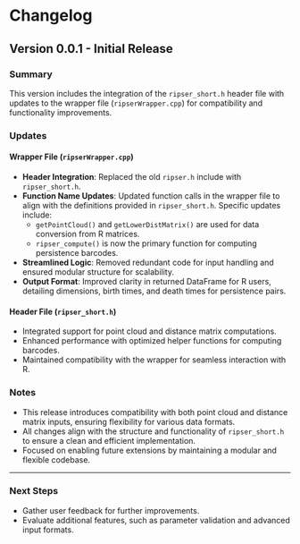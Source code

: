 # Changelog

## Version 0.0.1 - Initial Release

### Summary
This version includes the integration of the `ripser_short.h` header file with updates to the wrapper file (`ripserWrapper.cpp`) for compatibility and functionality improvements.

### Updates

#### Wrapper File (`ripserWrapper.cpp`)
- **Header Integration**: Replaced the old `ripser.h` include with `ripser_short.h`.
- **Function Name Updates**: Updated function calls in the wrapper file to align with the definitions provided in `ripser_short.h`. Specific updates include:
  - `getPointCloud()` and `getLowerDistMatrix()` are used for data conversion from R matrices.
  - `ripser_compute()` is now the primary function for computing persistence barcodes.
- **Streamlined Logic**: Removed redundant code for input handling and ensured modular structure for scalability.
- **Output Format**: Improved clarity in returned DataFrame for R users, detailing dimensions, birth times, and death times for persistence pairs.

#### Header File (`ripser_short.h`)
- Integrated support for point cloud and distance matrix computations.
- Enhanced performance with optimized helper functions for computing barcodes.
- Maintained compatibility with the wrapper for seamless interaction with R.

### Notes
- This release introduces compatibility with both point cloud and distance matrix inputs, ensuring flexibility for various data formats.
- All changes align with the structure and functionality of `ripser_short.h` to ensure a clean and efficient implementation.
- Focused on enabling future extensions by maintaining a modular and flexible codebase.

---

### Next Steps
- Gather user feedback for further improvements.
- Evaluate additional features, such as parameter validation and advanced input formats.
